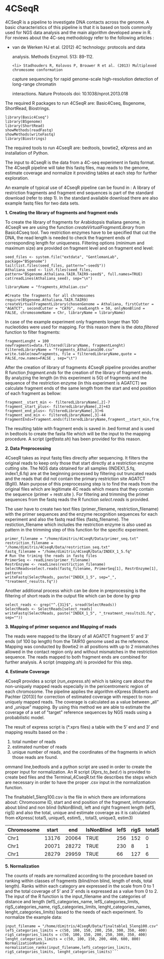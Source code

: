# 4CSeqR

4CSeqR is a pipeline to investigate DNA contacts across the genome. A basic characteristics of this pipeline is that it is based on tools commonly used for NGS data analysis and the main algorithm developed anew in R. 
For reviews about the 4C-seq methodology refer to the following articles : 
<ul>
	<li> van de Werken HJ et al. (2012) 4C technology: protocols and data

analysis. Methods Enzymol. 513: 89-112.

	<li> Stadhouders R, Kolovos P, Brouwer R et al. (2013) Multiplexed chromosome conformation

capture sequencing for rapid genome-scale high-resolution detection of long-range chromatin

interactions. Nature Protocols  doi: 10.1038/nprot.2013.018
</ul>


The required R packages to run 4CSeqR are: Basic4Cseq, Bsgenome, ShortRead, Biostrings.
```
library(Basic4Cseq")
library(BSgenome)
library(ShortRead)
showMethods(readFastq)
showMethods(writeFastq)
library(Biostrings)
```
The required  tools to run 4CseqR are: bedtools, bowtie2, eXpress and an installation of Python. 

The input to 4CseqR is the data from a 4C-seq experiment in fastq format. The 4CseqR pipeline will take this fastq files, map reads to the genome, estimate coverage and normalize it providing tables at each step for further exploration. 

An example of typical use of 4CseqR pipeline can be found in :
A library of restriction fragments and fragment end sequences is part of the standard download (refer to step 1). In the standard available download there are also example fastq files for two data sets. 

**1. Creating the library of fragments and fragment ends**


To create the library of fragments for Arabidopsis thaliana genome, in 4CseqR we are using the function *createVirtualFragmentLibrary* from Basic4Cseq tool. Two restriction enzymes have to be specified that cut the DNA, the read length is needed to check the fragment ends of corresponding length for uniqueness. Filtering options (minimum and maximum size) are provided on fragment level and on fragment end level: 
```
seed_files <- system.file("extdata", "GentlemanLab", package="BSgenome")
tail(list.files(seed_files, pattern="-seed$"))
Athaliana_seed <- list.files(seed_files, pattern="BSgenome.Athaliana.TAIR.TAIR9-seed$", full.names=TRUE)
cat(readLines(Athaliana_seed), sep="\n")

libraryName = "fragments_Athalian.csv"

#Create the fragments for all chromosomes 
require(BSgenome.Athaliana.TAIR.TAIR9)
createVirtualFragmentLibrary(chosenGenome = Athaliana, firstCutter = "AGATCT", secondCutter = "CATG", readLength = 50, onlyNonBlind = FALSE, chromosomeName = Chr, libraryName = libraryName)

```
In case of the example experiment only fragments longer than 100 nucleotides were used for mapping. For this reason there is  the *data.filtered* function to filter fragments:
```
fragmentLenght = 100
newfragments=data.filtered(libraryName, fragmentLenght)
filteredLibraryName = "fragments_Athaliana100.csv"
write.table(newfragments, file = filteredLibraryName,quote = FALSE,row.names=FALSE , sep="\t")
```
After the creation of library of fragments 4CseqR pipeline provides another R function *fragment.ends* for the creation of the library of fragment ends. By analyzing the length (in this experiment is 50) of fragments and the sequence of the restriction enzyme (in this experiment is AGATCT) we calculate fragment ends of the same length from the start and end position of each fragment as bellow:

```
fragment__start_min <- filteredLibraryName[,2]-7
fragment_start_plus<- filteredLibraryName[,2]+43
fragment_end_plus<- filteredLibraryName[,3]+6
fragment_end_min <- filteredLibraryName[,3]-44
FragmentEnds=fragment.ends(filteredLibraryName,fragment__start_min,fragment_start_plus,fragment_end_plus,fragment_end_min)

```
The resulting table with fragment ends is saved in .bed format and is used in bedtools to create the fasta file which will be the input to the mapping procedure. A script (*getfasta.sh*) has been provided for this reason. 

**2. Data Preprocessing**

4CseqR takes as input fastq files directly after sequencing. It filters the original reads to keep only those that start directly at a restriction enzyme cutting site. The NGS data obtained for all samples (INDEX1_5.fq, index1_6.fq) are at the beginning processed by filtering out truncated reads and the reads that did not contain the primary restriction site AGATCT (BglII). Main purpose of this preprocessing step is to find the reads from the original files which are legitimate 4C reads which means that they contain the sequence (primer + restr.site ). For filtering and trimming the primer sequences from the fastq reads the R function *select.reads* is provided.

The user have to create two text files (primer_filename, restriction_filename) with the primer sequences and the enzyme recognition sequences for each experiment  and also the fastq read files (fastq_filename). 
The restiction_filename which includes the restriction enzyme is also used as pattern in the trimming step of this function for the specific experiment.
```
primer_filename = "/home/dimitris/4CseqR/Data/primer_seq.txt"
restriction_filename = "/home/dimitris/4CseqR/Data/restriction_seq.txt"
fastq_filename = "/home/dimitris/4CseqR/Data/INDEX_1_5.fq"
# Run the triming the reads in fastq files
PrimerSeq <- readLines(primer_filename)
RestrEnzyme <- readLines(restriction_filename)
SelectReads=select.reads(fastq_filename, PrimerSeq[1], RestrEnzyme[1], pattern)
writeFastq(SelectReads, paste("INDEX_1_5", sep="_", "treatment_results.fq"))

```

Another additional process which can be done in preprocessing is the filtering of short reads in the output file which can be done by grep 
```
select_reads <- grep("^.{31}$", sread(SelectReads))
SelectReads <- SelectReads[select_reads]
writeFastq(SelectReads, paste("INDEX_1_5", "_treatment_results31.fq", sep=""))
```

**3. Mapping of primer sequence and Mapping of reads**

The reads were mapped to the library of all AGATCT fragment 5' and 3' ends (of 100 bp length) from the TAIR10 genome used as the reference. Mapping was conducted by Bowtie2 in all positions with up to 2 mismatches allowed in the contact region only and without mismatches in the restriction sequence. The reads mapped to both fragment ends are combined for further analysis. A script (*mapping.sh*) is provided for this step. 



**4. Estimate Coverage**

4CseqR provides a script (*run_express.sh*) which is taking care about the non-uniquely mapped reads  especially in the pericentromeric region of each chromosome.  The pipeline applies the algorithm eXpress [Roberts and Pachter (2013)] for correction of estimated coverage with respect to non-uniquely mapped reads. The coverage is calculated as a value between „all” and „unique” mapping. By using this method we are able to estimate the coverage of a set of "target" reference sequences by NGS reads using a probabilistic model.

The result of express script is (*.xprs files) a table  with the 5’ end  and 3’ end mapping results based on the : 
1) total number of reads 
2) estimated number of reads 
3) unique number of reads, and the coordinates of the fragments in which those reads are found. 

ommand line,bedtools and a python script are used in order to  create the proper input for normalization. An R script (*Xprs_to_bed.r*) is provided to create bed files and the Terminal_4CseqR.txt file describes the steps which are necessary in order to have the proper .csv input in the normalization function. 

The finaltable1_5leng100.csv is the file in which there are informations about:
Chromosome ID, start and end position of the fragment, information about blind and non blind (IsNonBlind), left and right fragment length (lefS, rigS) and also the total, unique and estimate coverage as it is calculated from eXpress( total5, unique5, estim5, , total3, unique3, estim3)

Chromosome	| start	| end	| IsNonBlind|	lefS |	rigS|	total5|	unique5	|estim5|	total3|	unique3	|estim3
------------|-------|-----|-----------|------|------|-------|--------|-------|--------|--------|-------|
Chr1	|13176|	20064	|TRUE	|256	|152|	0	|0	|0	|24	|24	|24
Chr1	|20071|	28272|	TRUE|	230|	8|	1|	1|	1|	0|	0|	0|
Chr1	|28279|	29959	|TRUE|	66|	127|	6|	6|	6|	51|	51|	51|



**5. Normalization**

The counts of reads are normalized according to the procedure based on ranking within classes of fragments (blind/non blind, length of ends, total length). Ranks within each category are expressed in the scale from 0 to 1 and the total coverage of 5’ and 3’ ends is expressed as a value from 0 to 2. The input of the R function is the input_filename and the categories of distance and length (lefS_categories_name, lefS_categories_limits, rigS_categories_name, rigS_categories_limits, lenght_categories_names, lenght_categories_limits) based to the needs of each experiment. To normalize the example data:
```
input_filename = "/home/dimitris/4CseqR/Data/finaltable1_5leng100.csv"
lefS_categories_limits = c(50, 100, 150, 200, 250, 300, 350, 400)
rigS_categories_limits = c(50, 100, 150, 200, 250, 300, 350, 400)
lenght_categories_limits = c(50, 100, 150, 200, 400, 600, 800)
NormalizationRanks= normalization_ranks(input_filename,lefS_categories_limits, rigS_categories_limits, lenght_categories_limits)```





